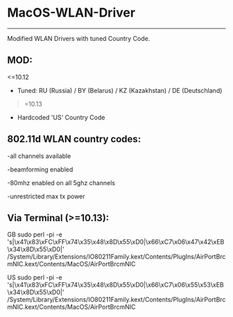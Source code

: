 # MacOS-WLAN-Driver
--------------------
Modified WLAN Drivers with tuned Country Code.


MOD:
--------------------------
<=10.12

- Tuned: RU (Russia) / BY (Belarus) / KZ (Kazakhstan) / DE (Deutschland)

>=10.13

- Hardcoded 'US' Country Code

802.11d WLAN country codes:
--------------------------

-all channels available

-beamforming enabled

-80mhz enabled on all 5ghz channels

-unrestricted max tx power




Via Terminal (>=10.13):
--------------------------
GB
sudo perl -pi -e 's|\x41\x83\xFC\xFF\x74\x35\x48\x8D\x55\xD0|\x66\xC7\x06\x47\x42\xEB\x34\x8D\x55\xD0|' /System/Library/Extensions/IO80211Family.kext/Contents/PlugIns/AirPortBrcmNIC.kext/Contents/MacOS/AirPortBrcmNIC

US
sudo perl -pi -e 's|\x41\x83\xFC\xFF\x74\x35\x48\x8D\x55\xD0|\x66\xC7\x06\x55\x53\xEB\x34\x8D\x55\xD0|' /System/Library/Extensions/IO80211Family.kext/Contents/PlugIns/AirPortBrcmNIC.kext/Contents/MacOS/AirPortBrcmNIC

